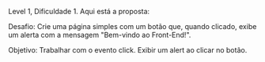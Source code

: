 Level 1, Dificuldade 1. Aqui está a proposta:

Desafio:
Crie uma página simples com um botão que, quando clicado, exibe um alerta com a mensagem "Bem-vindo ao Front-End!".

Objetivo:
Trabalhar com o evento click.
Exibir um alert ao clicar no botão.